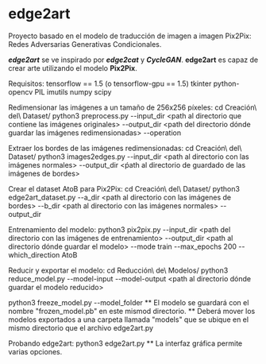 # edge2art
Proyecto basado en el modelo de traducción de imagen a imagen Pix2Pix: Redes Adversarias Generativas Condicionales.

***edge2art*** se ve inspirado por ***edge2cat*** y ***CycleGAN***. **edge2art** es capaz de crear arte utilizando el modelo **Pix2Pix**.

Requisitos:
tensorflow == 1.5 (o tensorflow-gpu == 1.5)
tkinter
python-opencv
PIL
imutils
numpy
scipy

Redimensionar las imágenes a un tamaño de 256x256 píxeles:
cd Creación\ del\ Dataset/
python3 preprocess.py --input_dir <path al directorio que contiene las imágenes originales> --output_dir <path del directorio dónde guardar las imágenes redimensionadas> --operation 

Extraer los bordes de las imágenes redimensionadas:
cd Creación\ del\ Dataset/
python3 images2edges.py --input_dir <path al directorio con las imágenes normales> --output_dir <ṕath al directorio de guardado de las imágenes de bordes>

Crear el dataset AtoB para Pix2Pix:
cd Creación\ del\ Dataset/
python3 edge2art_dataset.py --a_dir <path al directorio con las imágenes de bordes> --b_dir <path al directorio con las imágenes normales> --output_dir <path al directorio de guardado del dataset de entrenamiento>

Entrenamiento del modelo:
python3 pix2pix.py --input_dir <path del directorio con las imágenes de entrenamiento> --output_dir <path al directorio dónde guardar el modelo> --mode train --max_epochs 200 --which_direction AtoB

Reducir y exportar el modelo:
cd Reducción\ de\ Modelos/
python3 reduce_model.py --model-input <path al directorio con el modelo entrenado previamente> --model-output <path al directorio dónde guardar el modelo reducido>

python3 freeze_model.py --model_folder <path al directorio que contiene el modelo reducido>
  ** El modelo se guardará con el nombre "frozen_model.pb" en este mismod directorio.
  ** Deberá mover los modelos exportados a una carpeta llamada "models" que se ubique en el mismo directorio que el archivo edge2art.py
 
Probando edge2art:
python3 edge2art.py
 ** La interfaz gráfica permite varias opciones. 
